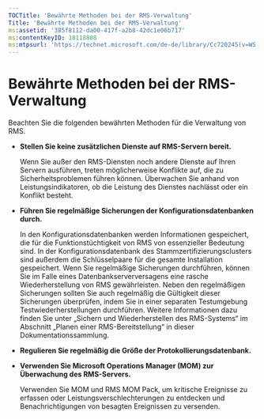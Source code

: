 ```yaml
---
TOCTitle: 'Bewährte Methoden bei der RMS-Verwaltung'
Title: 'Bewährte Methoden bei der RMS-Verwaltung'
ms:assetid: '385f8112-da00-417f-a2b8-42dc1e06b717'
ms:contentKeyID: 18118808
ms:mtpsurl: 'https://technet.microsoft.com/de-de/library/Cc720245(v=WS.10)'
---
```


Bewährte Methoden bei der RMS-Verwaltung
========================================

Beachten Sie die folgenden bewährten Methoden für die Verwaltung von RMS.

-   **Stellen Sie keine zusätzlichen Dienste auf RMS-Servern bereit.**

    Wenn Sie außer den RMS-Diensten noch andere Dienste auf Ihren Servern ausführen, treten möglicherweise Konflikte auf, die zu Sicherheitsproblemen führen können. Überwachen Sie anhand von Leistungsindikatoren, ob die Leistung des Dienstes nachlässt oder ein Konflikt besteht.

-   **Führen Sie regelmäßige Sicherungen der Konfigurationsdatenbanken durch.**

    In den Konfigurationsdatenbanken werden Informationen gespeichert, die für die Funktionstüchtigkeit von RMS von essenzieller Bedeutung sind. In der Konfigurationsdatenbank des Stammzertifizierungsclusters sind außerdem die Schlüsselpaare für die gesamte Installation gespeichert. Wenn Sie regelmäßige Sicherungen durchführen, können Sie im Falle eines Datenbankserverversagens eine rasche Wiederherstellung von RMS gewährleisten. Neben den regelmäßigen Sicherungen sollten Sie auch regelmäßig die Gültigkeit dieser Sicherungen überprüfen, indem Sie in einer separaten Testumgebung Testwiederherstellungen durchführen. Weitere Informationen dazu finden Sie unter „Sichern und Wiederherstellen des RMS-Systems“ im Abschnitt „Planen einer RMS-Bereitstellung“ in dieser Dokumentationssammlung.
    
-   **Regulieren Sie regelmäßig die Größe der Protokollierungsdatenbank.**

-   **Verwenden Sie Microsoft Operations Manager (MOM) zur Überwachung des RMS-Servers.**

    Verwenden Sie MOM und RMS MOM Pack, um kritische Ereignisse zu erfassen oder Leistungsverschlechterungen zu entdecken und Benachrichtigungen von besagten Ereignissen zu versenden.